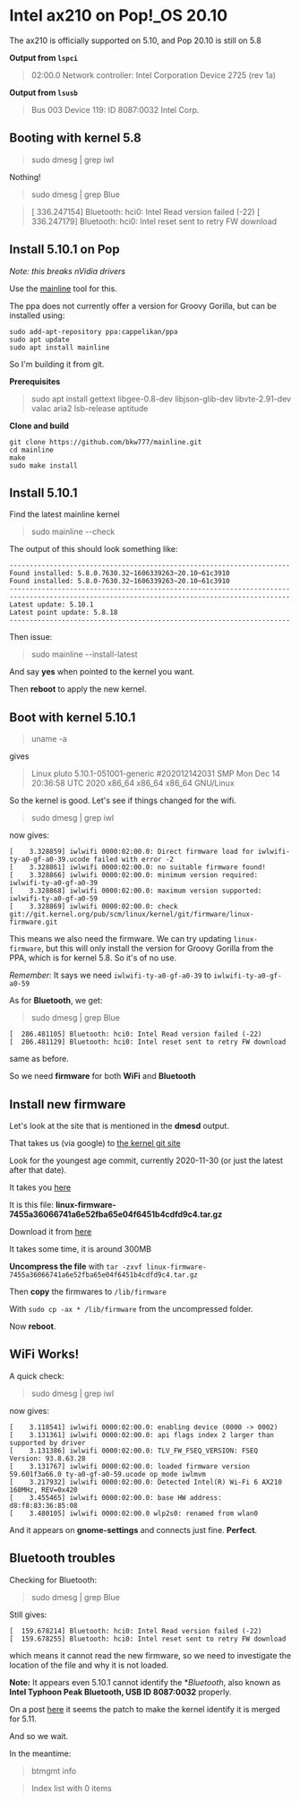 # Intel ax210 on Pop!_OS 20.10

The ax210 is officially supported on 5.10, and Pop 20.10 is still on 5.8

 **Output from ```lspci```**

> 02:00.0 Network controller: Intel Corporation Device 2725 (rev 1a)


 **Output from ```lsusb```**

> Bus 003 Device 119: ID 8087:0032 Intel Corp.


## Booting with kernel 5.8

> sudo dmesg | grep iwl

Nothing!

> sudo dmesg | grep Blue

> [  336.247154] Bluetooth: hci0: Intel Read version failed (-22)
> [  336.247179] Bluetooth: hci0: Intel reset sent to retry FW download


## Install 5.10.1 on Pop

*Note: this breaks nVidia drivers*

Use the [mainline](https://github.com/bkw777/mainline) tool for this.

The ppa does not currently offer a version for Groovy Gorilla, 
but can be installed using:

~~~
sudo add-apt-repository ppa:cappelikan/ppa
sudo apt update
sudo apt install mainline
~~~

So I'm building it from git.

**Prerequisites**

> sudo apt install gettext libgee-0.8-dev libjson-glib-dev libvte-2.91-dev valac aria2 lsb-release aptitude

**Clone and build**

~~~
git clone https://github.com/bkw777/mainline.git
cd mainline
make
sudo make install
~~~

## Install 5.10.1

Find the latest mainline kernel

> sudo mainline --check

The output of this should look something like:

~~~
----------------------------------------------------------------------
Found installed: 5.8.0.7630.32~1606339263~20.10~61c3910
Found installed: 5.8.0-7630.32~1606339263~20.10~61c3910
----------------------------------------------------------------------
----------------------------------------------------------------------
Latest update: 5.10.1
Latest point update: 5.8.18
----------------------------------------------------------------------
~~~

Then issue:

> sudo mainline --install-latest

And say **yes** when pointed to the kernel you want.

Then **reboot** to apply the new kernel.

## Boot with kernel 5.10.1

> uname -a

gives

> Linux pluto 5.10.1-051001-generic #202012142031 SMP Mon Dec 14 20:36:58 UTC 2020 x86_64 x86_64 x86_64 GNU/Linux

So the kernel is good. Let's see if things changed for the wifi.

> sudo dmesg | grep iwl

now gives:

~~~
[    3.328859] iwlwifi 0000:02:00.0: Direct firmware load for iwlwifi-ty-a0-gf-a0-39.ucode failed with error -2
[    3.328861] iwlwifi 0000:02:00.0: no suitable firmware found!
[    3.328866] iwlwifi 0000:02:00.0: minimum version required: iwlwifi-ty-a0-gf-a0-39
[    3.328868] iwlwifi 0000:02:00.0: maximum version supported: iwlwifi-ty-a0-gf-a0-59
[    3.328869] iwlwifi 0000:02:00.0: check git://git.kernel.org/pub/scm/linux/kernel/git/firmware/linux-firmware.git
~~~

This means we also need the firmware. We can try updating ```linux-firmware```, but this will only install the version for Groovy Gorilla from the PPA, which is for kernel 5.8. So it's of no use.

*Remember:* It says we need ```iwlwifi-ty-a0-gf-a0-39``` to ```iwlwifi-ty-a0-gf-a0-59```

As for **Bluetooth**, we get:

> sudo dmesg | grep Blue

~~~
[  286.481105] Bluetooth: hci0: Intel Read version failed (-22)
[  286.481129] Bluetooth: hci0: Intel reset sent to retry FW download
~~~

same as before. 

So we need **firmware** for both **WiFi** and **Bluetooth**

## Install new firmware

Let's look at the site that is mentioned in the **dmesd** output.


That takes us (via google) to [the kernel git site](https://git.kernel.org/pub/scm/linux/kernel/git/firmware/linux-firmware.git/)

Look for the youngest age commit, currently 2020-11-30 (or just the latest after that date).

It takes you [here](https://git.kernel.org/pub/scm/linux/kernel/git/firmware/linux-firmware.git/commit/?id=7455a36066741a6e52fba65e04f6451b4cdfd9c4)

It is this file: **linux-firmware-7455a36066741a6e52fba65e04f6451b4cdfd9c4.tar.gz**

Download it from [here](https://git.kernel.org/pub/scm/linux/kernel/git/firmware/linux-firmware.git/snapshot/linux-firmware-7455a36066741a6e52fba65e04f6451b4cdfd9c4.tar.gz)

It takes some time, it is around 300MB

**Uncompress the file** with ```tar -zxvf linux-firmware-7455a36066741a6e52fba65e04f6451b4cdfd9c4.tar.gz```

Then **copy** the firmwares to ```/lib/firmware```

With ```sudo cp -ax * /lib/firmware``` from the uncompressed folder.

Now **reboot**.

## WiFi Works!

A quick check:

> sudo dmesg | grep iwl

now gives:

~~~
[    3.118541] iwlwifi 0000:02:00.0: enabling device (0000 -> 0002)
[    3.131361] iwlwifi 0000:02:00.0: api flags index 2 larger than supported by driver
[    3.131386] iwlwifi 0000:02:00.0: TLV_FW_FSEQ_VERSION: FSEQ Version: 93.8.63.28
[    3.131767] iwlwifi 0000:02:00.0: loaded firmware version 59.601f3a66.0 ty-a0-gf-a0-59.ucode op_mode iwlmvm
[    3.217932] iwlwifi 0000:02:00.0: Detected Intel(R) Wi-Fi 6 AX210 160MHz, REV=0x420
[    3.455465] iwlwifi 0000:02:00.0: base HW address: d8:f8:83:36:85:08
[    3.480105] iwlwifi 0000:02:00.0 wlp2s0: renamed from wlan0
~~~

And it appears on **gnome-settings** and connects just fine. **Perfect**.

## Bluetooth troubles

Checking for Bluetooth:

> sudo dmesg | grep Blue

Still gives:

~~~
[  159.678214] Bluetooth: hci0: Intel Read version failed (-22)
[  159.678255] Bluetooth: hci0: Intel reset sent to retry FW download
~~~

which means it cannot read the new firmware, so we need to investigate the location of the file and why it is not loaded.

**Note:** It appears even 5.10.1 cannot identify the **Bluetooth*, also known as **Intel Typhoon Peak Bluetooth, USB ID 8087:0032** properly.

On a post [here](https://bugs.launchpad.net/ubuntu/+source/linux/+bug/1890130) it seems the patch to make the kernel identify it is merged for 5.11. 

And so we wait.

In the meantime:

> btmgmt info

> Index list with 0 items


